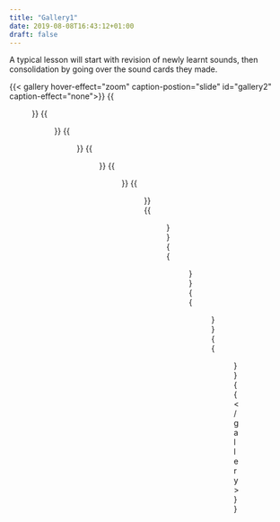```yaml
---
title: "Gallery1"
date: 2019-08-08T16:43:12+01:00
draft: false
---
```



<p class="">
A typical lesson will start with revision of newly learnt sounds, then consolidation by going over the sound cards they made.
</p>

{{< gallery hover-effect="zoom" caption-postion="slide" id="gallery2" caption-effect="none">}}
{{<figure link="img/photos/IMG_6822-comp.JPG" caption="Early recognition of sounds" alt="more detailed description for letter mat that only shows in gallery">}}
{{<figure link="img/photos/IMG_6830-comp.JPG" caption="Formation of new sounds learnt using sand tray" >}}
{{<figure link="img/photos/IMG_6837-comp.JPG" caption="Tracing of sounds with coloured pens" >}}
{{<figure link="img/photos/IMG_6840-comp.JPG" caption="Tracing of sounds with coloured pens" >}}
{{<figure link="img/photos/IMG_6841-comp.JPG" caption="Making up c.v.c words using the letters" >}}
{{<figure link="img/photos/IMG_6845-comp.JPG" caption="Making up c.v.c words using the letters" >}}
{{<figure link="img/photos/IMG_6847-comp.JPG" caption="Making up c.v.c words using the letters" >}}
{{<figure link="img/photos/IMG_6852-comp.JPG" caption="Reading a sentence and cutting up to remake a new sentence" >}}
{{<figure link="img/photos/IMG_6855-comp.JPG" caption="Writing out the new sentences" >}}
{{<figure link="img/photos/IMG_6856-comp.JPG" caption="Writing out the new sentences" >}}		
{{< /gallery >}}
